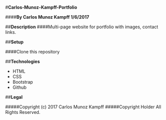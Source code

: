 #**Carlos-Munoz-Kampff-Portfolio**

####**By Carlos Munoz Kampff 1/6/2017**

##**Description**
####Multi-page website for portfolio with images, contact links.

##**Setup**

####Clone this repository

##**Technologies**

* HTML
* CSS
* Bootstrap
* Github

##**Legal**

#####Copyright (c) 2017 Carlos Munoz Kampff
#####Copyright Holder All Rights Reserved.
